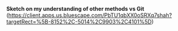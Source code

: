 **Sketch on my understanding of other methods vs Git**
(https://client.apps.us.bluescape.com/PbTU1qbXX0oSRXq7shah?targetRect=%5B-8152%2C-5014%2C9903%2C4101%5D)
